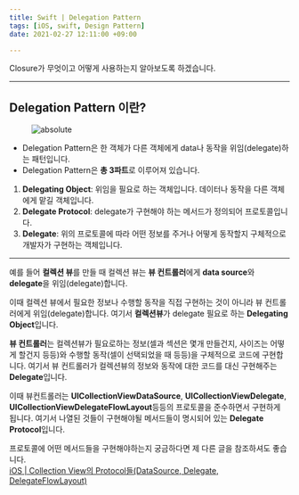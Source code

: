 ```yaml
---
title: Swift | Delegation Pattern
tags: [iOS, swift, Design Pattern]
date: 2021-02-27 12:11:00 +09:00

---
```


Closure가 무엇이고 어떻게 사용하는지 알아보도록 하겠습니다.

<!--more-->
---



## Delegation Pattern 이란?

<figure>
<img data-action="zoom" src='{{ "/assets/images/2021-02-27/1delegation pattern 그림.png" | relative_url }}' alt='absolute'>
<figcaption>
</figcaption>
</figure>

- Delegation Pattern은 한 객체가 다른 객체에게 data나 동작을 위임(delegate)하는 패턴입니다.
- Delegation Pattern은 **총 3파트**로 이루어져 있습니다.
1. **Delegating Object**: 위임을 필요로 하는 객체입니다. 데이터나 동작을 다른 객체에게 맡길 객체입니다.
2. **Delegate Protocol**: delegate가 구현해야 하는 메서드가 정의되어 프로토콜입니다.
3. **Delegate**: 위의 프로토콜에 따라 어떤 정보를 주거나 어떻게 동작할지 구체적으로 개발자가 구현하는 객체입니다.

---

예를 들어 **컬렉션 뷰**를 만들 때 컬렉션 뷰는 **뷰 컨트롤러**에게 **data source**와 **delegate**을 위임(delegate)합니다.

이때 컬렉션 뷰에서 필요한 정보나 수행할 동작을 직접 구현하는 것이 아니라 뷰 컨트롤러에게 위임(delegate)합니다.  여기서 **컬렉션뷰**가 delegate 필요로 하는 **Delegating Object**입니다.

**뷰 컨트롤러**는 컬렉션뷰가 필요로하는 정보(셀과 섹션은 몇개 만들건지, 사이즈는 어떻게 할건지 등등)와 수행할 동작(셀이 선택되었을 때 등등)을 구체적으로 코드에 구현합니다.  여기서 뷰 컨트롤러가 컬렉션뷰의 정보와 동작에 대한 코드를 대신 구현해주는 **Delegate**입니다.

이때 뷰컨트롤러는 **UICollectionViewDataSource**, **UICollectionViewDelegate**, **UICollectionViewDelegateFlowLayout**등등의 프로토콜을 준수하면서 구현하게 됩니다. 여기서 나열된 것들이 구현해야될 메서드들이 명시되어 있는 **Delegate Protocol**입니다.

프로토콜에 어떤 메서드들을 구현해야하는지 궁금하다면 제 다른 글을 참조하셔도 좋습니다.  
[iOS | Collection View의 Protocol들(DataSource, Delegate, DelegateFlowLayout)](https://taelee42.github.io/ios/2021/02/21/collectionView.html)